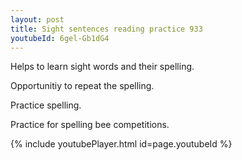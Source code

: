 ```yaml
---
layout: post
title: Sight sentences reading practice 933
youtubeId: 6gel-Gb1dG4
---
```

 
 
Helps to learn sight words and their spelling.

Opportunitiy to repeat the spelling. 

Practice spelling. 
 
Practice for spelling bee competitions. 
 
{% include youtubePlayer.html id=page.youtubeId %}
 
 
